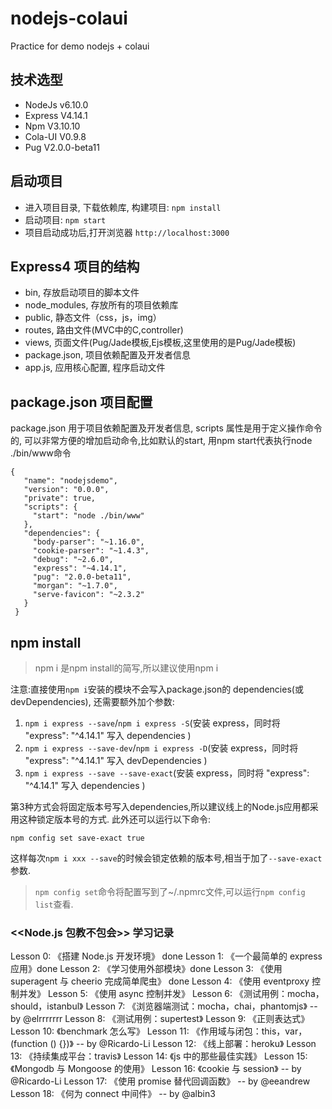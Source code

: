 # nodejs-colaui
Practice for demo nodejs + colaui

## 技术选型
* NodeJs v6.10.0
* Express V4.14.1
* Npm V3.10.10
* Cola-UI V0.9.8
* Pug V2.0.0-beta11

## 启动项目
* 进入项目目录, 下载依赖库, 构建项目: `npm install`
* 启动项目: `npm start`
* 项目启动成功后,打开浏览器 `http://localhost:3000`

## Express4 项目的结构
* bin, 存放启动项目的脚本文件
* node_modules, 存放所有的项目依赖库
* public, 静态文件（css，js，img）
* routes, 路由文件(MVC中的C,controller)
* views, 页面文件(Pug/Jade模板,Ejs模板,这里使用的是Pug/Jade模板)
* package.json, 项目依赖配置及开发者信息
* app.js, 应用核心配置, 程序启动文件

## package.json 项目配置
package.json 用于项目依赖配置及开发者信息, scripts 属性是用于定义操作命令的,
可以非常方便的增加启动命令,比如默认的start, 用npm start代表执行node ./bin/www命令
```
{
   "name": "nodejsdemo",
   "version": "0.0.0",
   "private": true,
   "scripts": {
     "start": "node ./bin/www"
   },
   "dependencies": {
     "body-parser": "~1.16.0",
     "cookie-parser": "~1.4.3",
     "debug": "~2.6.0",
     "express": "~4.14.1",
     "pug": "2.0.0-beta11",
     "morgan": "~1.7.0",
     "serve-favicon": "~2.3.2"
   }
 }
```

## npm install
> npm i 是npm install的简写,所以建议使用npm i

注意:直接使用`npm i`安装的模块不会写入package.json的
dependencies(或devDependencies), 还需要额外加个参数:
1. `npm i express --save`/`npm i express -S`(安装 express，同时将 "express": "^4.14.1" 写入 dependencies )
2. `npm i express --save-dev`/`npm i express -D`(安装 express，同时将 "express": "^4.14.1" 写入 devDependencies )
3. `npm i express --save --save-exact`(安装 express，同时将 "express": "^4.14.1" 写入 dependencies )

第3种方式会将固定版本号写入dependencies,所以建议线上的Node.js应用都采用这种锁定版本号的方式.
此外还可以运行以下命令:

`npm config set save-exact true`

这样每次`npm i xxx --save`的时候会锁定依赖的版本号,相当于加了`--save-exact`参数.

>`npm config set`命令将配置写到了~/.npmrc文件,可以运行`npm config list`查看.


### <<Node.js 包教不包会>> 学习记录
Lesson 0: 《搭建 Node.js 开发环境》 done
Lesson 1: 《一个最简单的 express 应用》done
Lesson 2: 《学习使用外部模块》done
Lesson 3: 《使用 superagent 与 cheerio 完成简单爬虫》 done
Lesson 4: 《使用 eventproxy 控制并发》
Lesson 5: 《使用 async 控制并发》
Lesson 6: 《测试用例：mocha，should，istanbul》
Lesson 7: 《浏览器端测试：mocha，chai，phantomjs》 -- by @elrrrrrrr
Lesson 8: 《测试用例：supertest》
Lesson 9: 《正则表达式》
Lesson 10: 《benchmark 怎么写》
Lesson 11: 《作用域与闭包：this，var，(function () {})》 -- by @Ricardo-Li
Lesson 12: 《线上部署：heroku》
Lesson 13: 《持续集成平台：travis》
Lesson 14: 《js 中的那些最佳实践》
Lesson 15: 《Mongodb 与 Mongoose 的使用》
Lesson 16: 《cookie 与 session》 -- by @Ricardo-Li
Lesson 17: 《使用 promise 替代回调函数》 -- by @eeandrew
Lesson 18: 《何为 connect 中间件》 -- by @albin3